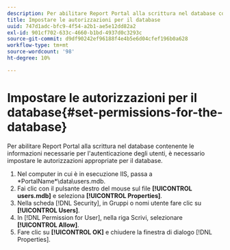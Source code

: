 ```yaml
---
description: Per abilitare Report Portal alla scrittura nel database contenente le informazioni necessarie per l'autenticazione degli utenti, è necessario impostare le autorizzazioni appropriate per il database.
title: Impostare le autorizzazioni per il database
uuid: 747d1adc-bfc9-4f54-a2b1-ae5e12dd82a2
exl-id: 901cf702-633c-4660-b1bd-4937d0c3293c
source-git-commit: d9df90242ef96188f4e4b5e6d04cfef196b0a628
workflow-type: tm+mt
source-wordcount: '98'
ht-degree: 10%

---
```


# Impostare le autorizzazioni per il database{#set-permissions-for-the-database}

Per abilitare Report Portal alla scrittura nel database contenente le informazioni necessarie per l&#39;autenticazione degli utenti, è necessario impostare le autorizzazioni appropriate per il database.

1. Nel computer in cui è in esecuzione IIS, passa a \*PortalName*\data\users.mdb.
1. Fai clic con il pulsante destro del mouse sul file **[!UICONTROL users.mdb]** e seleziona **[!UICONTROL Properties]**.
1. Nella scheda [!DNL Security], in Gruppi o nomi utente fare clic su **[!UICONTROL Users]**.
1. In [!DNL Permission for User], nella riga Scrivi, selezionare **[!UICONTROL Allow]**.
1. Fare clic su **[!UICONTROL OK]** e chiudere la finestra di dialogo [!DNL Properties].
